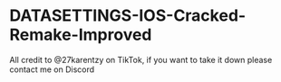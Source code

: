 # DATASETTINGS-IOS-Cracked-Remake-Improved

All credit to @27karentzy on TikTok, if you want to take it down please contact me on Discord
